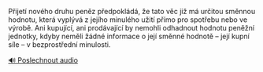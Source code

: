
Přijetí nového druhu peněz předpokládá, že tato věc již má určitou směnnou hodnotu, která vyplývá z jejího minulého užití přímo pro spotřebu nebo ve výrobě. Ani kupující, ani prodávající by nemohli odhadnout hodnotu peněžní jednotky, kdyby neměli žádné informace o její směnné hodnotě – její kupní síle – v bezprostřední minulosti.

[🔊 Poslechnout audio](/data/7-paragraphs/audio/chapter_78/para_005-Pijet-novho-druhu-penz-pedpokld-e-tato-v.mp3)
